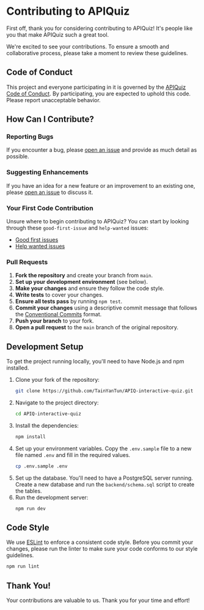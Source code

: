 # Contributing to APIQuiz

First off, thank you for considering contributing to APIQuiz! It's people like you that make APIQuiz such a great tool.

We're excited to see your contributions. To ensure a smooth and collaborative process, please take a moment to review these guidelines.

## Code of Conduct

This project and everyone participating in it is governed by the [APIQuiz Code of Conduct](CODE_OF_CONDUCT.md). By participating, you are expected to uphold this code. Please report unacceptable behavior.

## How Can I Contribute?

### Reporting Bugs

If you encounter a bug, please [open an issue](https://github.com/TainYanTun/APIQ-interactive-quiz/issues/new?template=bug_report.md) and provide as much detail as possible.

### Suggesting Enhancements

If you have an idea for a new feature or an improvement to an existing one, please [open an issue](https://github.com/TainYanTun/APIQ-interactive-quiz/issues/new?template=feature_request.md) to discuss it.

### Your First Code Contribution

Unsure where to begin contributing to APIQuiz? You can start by looking through these `good-first-issue` and `help-wanted` issues:

- [Good first issues](https://github.com/TainYanTun/APIQ-interactive-quiz/labels/good%20first%20issue)
- [Help wanted issues](https://github.com/TainYanTun/APIQ-interactive-quiz/labels/help%20wanted)

### Pull Requests

1.  **Fork the repository** and create your branch from `main`.
2.  **Set up your development environment** (see below).
3.  **Make your changes** and ensure they follow the code style.
4.  **Write tests** to cover your changes.
5.  **Ensure all tests pass** by running `npm test`.
6.  **Commit your changes** using a descriptive commit message that follows the [Conventional Commits](https://www.conventionalcommits.org/en/v1.0.0/) format.
7.  **Push your branch** to your fork.
8.  **Open a pull request** to the `main` branch of the original repository.

## Development Setup

To get the project running locally, you'll need to have Node.js and npm installed.

1.  Clone your fork of the repository:
    ```sh
    git clone https://github.com/TainYanTun/APIQ-interactive-quiz.git
    ```
2.  Navigate to the project directory:
    ```sh
    cd APIQ-interactive-quiz
    ```
3.  Install the dependencies:
    ```sh
    npm install
    ```
4.  Set up your environment variables. Copy the `.env.sample` file to a new file named `.env` and fill in the required values.
    ```sh
    cp .env.sample .env
    ```
5.  Set up the database. You'll need to have a PostgreSQL server running. Create a new database and run the `backend/schema.sql` script to create the tables.
6.  Run the development server:
    ```sh
    npm run dev
    ```

## Code Style

We use [ESLint](https://eslint.org/) to enforce a consistent code style. Before you commit your changes, please run the linter to make sure your code conforms to our style guidelines.

```sh
npm run lint
```

## Thank You!

Your contributions are valuable to us. Thank you for your time and effort!